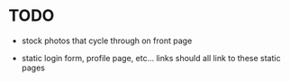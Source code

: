 # TODO

* stock photos that cycle through on front page

* static login form, profile page, etc... links should all link to these static pages

